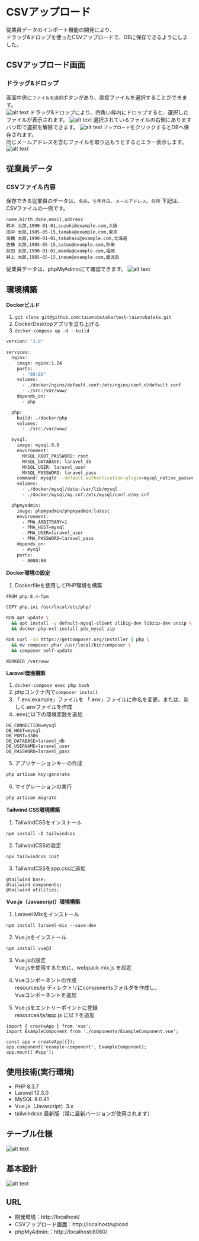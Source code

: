 # CSVアップロード
従業員データのインポート機能の開発により、<br />
ドラッグ&ドロップを使ったCSVアップロードで、DBに保存できるようにしました。
## CSVアップロード画面
### ドラッグ&ドロップ
画面中央に`ファイルを選択`ボタンがあり、直接ファイルを選択することができます。<br />
![alt text](<images/スクリーンショット 2025-03-26 100636.png>)
ドラッグ&ドロップにより、四角い枠内にドロップすると、選択したファイルが表示されます。
![alt text](<images/スクリーンショット 2025-03-26 100025.png>)
選択されているファイルの右側にありますバツ印で選択を解除できます。
![alt text](<images/スクリーンショット 2025-03-26 100657.png>)
`アップロード`をクリックするとDBへ保存されます。<br />
同じメールアドレスを含むファイルを取り込もうとするとエラー表示します。
![alt text](<images/スクリーンショット 2025-03-26 100829.png>)
## 従業員データ
### CSVファイル内容
保存できる従業員のデータは、`名前`、`生年月日`、`メールアドレス`、`住所`
下記は、CSVファイルの一例です。
```
name,birth_date,email,address
鈴木 太郎,1990-01-01,suzuki@example.com,大阪
田中 太郎,1985-05-15,tanaka@example.com,東京
高橋 太郎,1990-01-01,takahasi@example.com,北海道
佐藤 太郎,1985-05-15,satou@example.com,秋田
前田 太郎,1990-01-01,maeda@example.com,福岡
井上 太郎,1985-05-15,inoue@example.com,鹿児島
```
従業員データは、phpMyAdminにて確認できます。
![alt text](<images/スクリーンショット 2025-03-26 100855.png>)
## 環境構築

**Dockerビルド**
1. `git clone git@github.com:taienobutaka/test-taienobutaka.git`
2. DockerDesktopアプリを立ち上げる
3. `docker-compose up -d --build`

``` bash
version: "3.8"

services:
  nginx:
    image: nginx:1.24
    ports:
      - "80:80"
    volumes:
      - ./docker/nginx/default.conf:/etc/nginx/conf.d/default.conf
      - ./src:/var/www/
    depends_on:
      - php

  php:
    build: ./docker/php
    volumes:
      - ./src:/var/www/

  mysql:
    image: mysql:8.0
    environment:
      MYSQL_ROOT_PASSWORD: root
      MYSQL_DATABASE: laravel_db
      MYSQL_USER: laravel_user
      MYSQL_PASSWORD: laravel_pass
    command: mysqld --default-authentication-plugin=mysql_native_password
    volumes:
      - ./docker/mysql/data:/var/lib/mysql
      - ./docker/mysql/my.cnf:/etc/mysql/conf.d/my.cnf

  phpmyadmin:
    image: phpmyadmin/phpmyadmin:latest
    environment:
      - PMA_ARBITRARY=1
      - PMA_HOST=mysql
      - PMA_USER=laravel_user
      - PMA_PASSWORD=laravel_pass
    depends_on:
      - mysql
    ports:
      - 8080:80
```

**Docker環境の設定**
1. Dockerfileを使用してPHP環境を構築
``` bash
FROM php:8.4-fpm

COPY php.ini /usr/local/etc/php/

RUN apt update \
  && apt install -y default-mysql-client zlib1g-dev libzip-dev unzip \
  && docker-php-ext-install pdo_mysql zip

RUN curl -sS https://getcomposer.org/installer | php \
  && mv composer.phar /usr/local/bin/composer \
  && composer self-update

WORKDIR /var/www
```
**Laravel環境構築**
1. `docker-compose exec php bash`
2. phpコンテナ内で`composer install`
3. 「.env.example」ファイルを 「.env」ファイルに命名を変更。または、新しく.envファイルを作成
4. .envに以下の環境変数を追加
```
DB_CONNECTION=mysql
DB_HOST=mysql
DB_PORT=3306
DB_DATABASE=laravel_db
DB_USERNAME=laravel_user
DB_PASSWORD=laravel_pass
```

5. アプリケーションキーの作成
``` bash
php artisan key:generate
```

6. マイグレーションの実行
``` bash
php artisan migrate
```
**Tailwind CSS環境構築**
1. TailwindCSSをインストール
```
npm install -D tailwindcss
```
2. TailwindCSSの設定
```
npx tailwindcss init
```
3. TailwindCSSをapp.cssに追加
```
@tailwind base;
@tailwind components;
@tailwind utilities;
```

**Vue.js（Javascript）環境構築**
1. Laravel Mixをインストール
```
npm install laravel-mix --save-dev
```
2. Vue.jsをインストール
```
npm install vue@3
```
3. Vue.jsの設定<br />
Vue.jsを使用するために、webpack.mix.js を設定

4. Vueコンポーネントの作成<br />
resources/js ディレクトリにcomponentsフォルダを作成し、<br />
Vueコンポーネントを追加

5. Vue.jsをエントリーポイントに登録<br />
resources/js/app.js に以下を追加<br />
```
import { createApp } from 'vue';
import ExampleComponent from './components/ExampleComponent.vue';

const app = createApp({});
app.component('example-component', ExampleComponent);
app.mount('#app');
```

## 使用技術(実行環境)
- PHP 8.3.7
- Laravel 12.3.0
- MySQL 8.0.41
- Vue.js（Javascript）3.x
- tailwindcss 最新版（常に最新バージョンが使用されます）

## テーブル仕様
![alt text](<images/スクリーンショット 2025-03-26 095448.png>)

## 基本設計
![alt text](<images/スクリーンショット 2025-03-26 151223.png>)

## URL
- 開発環境：http://localhost/
- CSVアップロード画面：http://localhost/upload
- phpMyAdmin:：http://localhost:8080/

